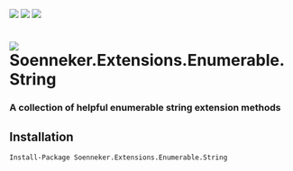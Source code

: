 [![](https://img.shields.io/nuget/v/Soenneker.Extensions.Enumerable.String.svg?style=for-the-badge)](https://www.nuget.org/packages/Soenneker.Extensions.Enumerable.String/)
[![](https://img.shields.io/github/actions/workflow/status/soenneker/soenneker.extensions.enumerable.string/publish-package.yml?style=for-the-badge)](https://github.com/soenneker/soenneker.extensions.enumerable.string/actions/workflows/publish-package.yml)
[![](https://img.shields.io/nuget/dt/Soenneker.Extensions.Enumerable.String.svg?style=for-the-badge)](https://www.nuget.org/packages/Soenneker.Extensions.Enumerable.String/)

# ![](https://user-images.githubusercontent.com/4441470/224455560-91ed3ee7-f510-4041-a8d2-3fc093025112.png) Soenneker.Extensions.Enumerable.String
### A collection of helpful enumerable string extension methods

## Installation

```
Install-Package Soenneker.Extensions.Enumerable.String
```
